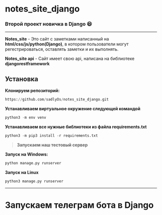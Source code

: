 # notes_site_django
### Второй проект новичка в Django :laughing:
___
**Notes_site** - Это сайт с заметками написанный на __html/css/js/python(Django)__, в котором пользователи могут регестрироваться, оставлять заметки и их выполнять.


**Notes_site api** - Сайт имеет свою api, написана на библиотеке __djangorestframework__


## Установка
**Клонируем репозиторий:**
```python
https://github.com/sadlyOs/notes_site_django.git
```
**Устанавливаем виртуальное окружение следующей командой**
```python
python3 -m env venv
```

**Устанавливаем все нужные библиотеки из файла requirements.txt**
```python
python3 -m pip3 install -r requirements.txt 
```

> **Запускаем наш тестовый сервер**

**Запуск на Windows:**
```python
python manage.py runserver
```
   
**Запуск на Linux**
```python
python3 manage.py runserver
```
___

# Запускаем телеграм бота в Django
